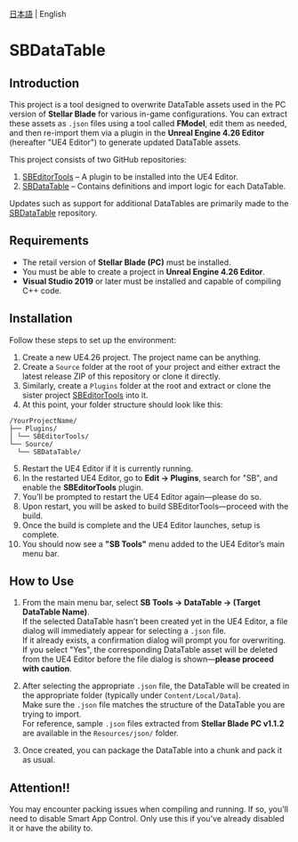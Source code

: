 [日本語](docs/ja/README-ja.md) | English

# SBDataTable

## Introduction

This project is a tool designed to overwrite DataTable assets used in the PC version of **Stellar Blade** for various in-game configurations. You can extract these assets as `.json` files using a tool called **FModel**, edit them as needed, and then re-import them via a plugin in the **Unreal Engine 4.26 Editor** (hereafter "UE4 Editor") to generate updated DataTable assets.

This project consists of two GitHub repositories:

1. [SBEditorTools](https://github.com/Kiyopon46/SBEditorTools/) – A plugin to be installed into the UE4 Editor.
2. [SBDataTable](https://github.com/Kiyopon46/SBDataTable/) – Contains definitions and import logic for each DataTable.

Updates such as support for additional DataTables are primarily made to the [SBDataTable](https://github.com/Kiyopon46/SBDataTable/) repository.

## Requirements

- The retail version of **Stellar Blade (PC)** must be installed.
- You must be able to create a project in **Unreal Engine 4.26 Editor**.
- **Visual Studio 2019** or later must be installed and capable of compiling C++ code.

## Installation

Follow these steps to set up the environment:

1. Create a new UE4.26 project. The project name can be anything.
2. Create a `Source` folder at the root of your project and either extract the latest release ZIP of this repository or clone it directly.
3. Similarly, create a `Plugins` folder at the root and extract or clone the sister project [SBEditorTools](https://github.com/Kiyopon46/SBEditorTools/) into it.
4. At this point, your folder structure should look like this:
```
/YourProjectName/
├── Plugins/
│ └── SBEditorTools/
└── Source/
  └── SBDataTable/
```
5. Restart the UE4 Editor if it is currently running.
6. In the restarted UE4 Editor, go to **Edit → Plugins**, search for "SB", and enable the **SBEditorTools** plugin.
7. You’ll be prompted to restart the UE4 Editor again—please do so.
8. Upon restart, you will be asked to build SBEditorTools—proceed with the build.
9. Once the build is complete and the UE4 Editor launches, setup is complete.
10. You should now see a **"SB Tools"** menu added to the UE4 Editor’s main menu bar.

## How to Use

1. From the main menu bar, select **SB Tools → DataTable → (Target DataTable Name)**.  
   If the selected DataTable hasn’t been created yet in the UE4 Editor, a file dialog will immediately appear for selecting a `.json` file.  
   If it already exists, a confirmation dialog will prompt you for overwriting. If you select "Yes", the corresponding DataTable asset will be deleted from the UE4 Editor before the file dialog is shown—**please proceed with caution**.
   
2. After selecting the appropriate `.json` file, the DataTable will be created in the appropriate folder (typically under `Content/Local/Data`).  
   Make sure the `.json` file matches the structure of the DataTable you are trying to import.  
   For reference, sample `.json` files extracted from **Stellar Blade PC v1.1.2** are available in the `Resources/json/` folder.

3. Once created, you can package the DataTable into a chunk and pack it as usual.

## Attention!!
You may encounter packing issues when compiling and running.  If so, you'll need to disable Smart App Control.  Only use this if you've already disabled it or have the ability to.
